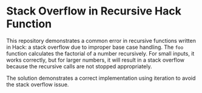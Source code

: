 # Stack Overflow in Recursive Hack Function

This repository demonstrates a common error in recursive functions written in Hack: a stack overflow due to improper base case handling. The `foo` function calculates the factorial of a number recursively.  For small inputs, it works correctly, but for larger numbers, it will result in a stack overflow because the recursive calls are not stopped appropriately.

The solution demonstrates a correct implementation using iteration to avoid the stack overflow issue.